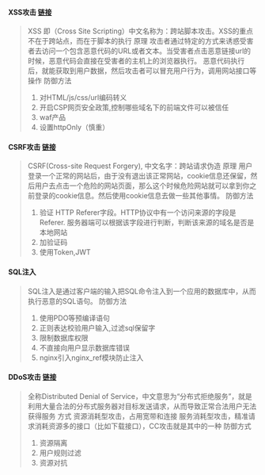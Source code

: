 #### XSS攻击 [链接](https://www.cnblogs.com/tugenhua0707/p/10909284.html)
> XSS 即（Cross Site Scripting）中文名称为：跨站脚本攻击。XSS的重点不在于跨站点，而在于脚本的执行
> 原理
> 攻击者通过特定的方式来诱惑受害者去访问一个包含恶意代码的URL或者文本。当受害者点击恶意链接url的时候，恶意代码会直接在受害者的主机上的浏览器执行。
> 恶意代码执行后，就能获取到用户数据，然后攻击者可以冒充用户行为，调用网站接口等操作
> 防御方法
> 1. 对HTML/js/css/url编码转义
> 2. 开启CSP网页安全政策,控制哪些域名下的前端文件可以被信任
> 3. waf产品
> 4. 设置httpOnly（慎重）

#### CSRF攻击 [链接](https://www.cnblogs.com/tugenhua0707/p/10884059.html)
> CSRF(Cross-site Request Forgery), 中文名字：跨站请求伪造
> 原理
> 用户登录一个正常的网站后，由于没有退出该正常网站，cookie信息还保留，然后用户去点击一个危险的网站页面，那么这个时候危险网站就可以拿到你之前登录的cookie信息。然后使用cookie信息去做一些其他事情。
> 防御方法
> 1. 验证 HTTP Referer字段。HTTP协议中有一个访问来源的字段是Referer. 服务器端可以根据该字段进行判断，判断该来源的域名是否是本地网站
> 2. 加验证码
> 3. 使用Token,JWT

#### SQL注入
> SQL注入是通过客户端的输入把SQL命令注入到一个应用的数据库中，从而执行恶意的SQL语句。
> 防御方法
> 1. 使用PDO等预编译语句
> 2. 正则表达校验用户输入,过滤sql保留字
> 3. 限制数据库权限
> 4. 不直接向用户显示数据库错误
> 5. nginx引入nginx_ref模块防止注入

#### DDoS攻击 [链接](https://www.jianshu.com/p/e7a5fdc67b8f)
> 全称Distributed Denial of Service，中文意思为“分布式拒绝服务”，就是利用大量合法的分布式服务器对目标发送请求，从而导致正常合法用户无法获得服务
> 方式
> 资源消耗型攻击，占用宽带和连接
> 服务消耗型攻击，精准请求消耗资源多的接口（比如下载接口），CC攻击就是其中的一种
> 防御方式
> 1. 资源隔离
> 2. 用户规则过滤
> 3. 资源对抗